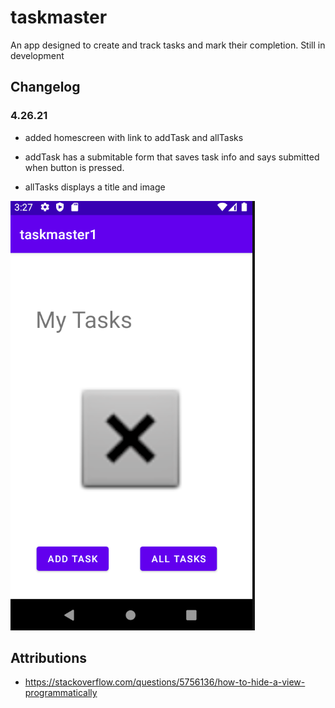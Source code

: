 # taskmaster

An app designed to create and track tasks and mark their completion. Still in development



## Changelog

### 4.26.21

- added homescreen with link to addTask and allTasks

- addTask has a submitable form that saves task info and says submitted when button is pressed.

- allTasks displays a title and image

![](screenshots/homescreen.PNG)

## Attributions

- https://stackoverflow.com/questions/5756136/how-to-hide-a-view-programmatically